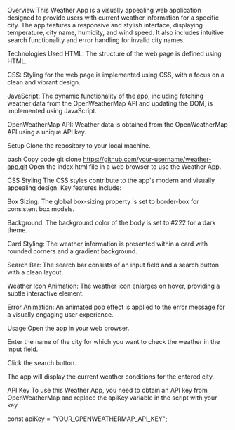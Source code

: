Overview
This Weather App is a visually appealing web application designed to provide users with current weather information for a specific city. The app features a responsive and stylish interface, displaying temperature, city name, humidity, and wind speed. It also includes intuitive search functionality and error handling for invalid city names.

Technologies Used
HTML: The structure of the web page is defined using HTML.

CSS: Styling for the web page is implemented using CSS, with a focus on a clean and vibrant design.

JavaScript: The dynamic functionality of the app, including fetching weather data from the OpenWeatherMap API and updating the DOM, is implemented using JavaScript.

OpenWeatherMap API: Weather data is obtained from the OpenWeatherMap API using a unique API key.

Setup
Clone the repository to your local machine.

bash
Copy code
git clone https://github.com/your-username/weather-app.git
Open the index.html file in a web browser to use the Weather App.

CSS Styling
The CSS styles contribute to the app's modern and visually appealing design. Key features include:

Box Sizing: The global box-sizing property is set to border-box for consistent box models.

Background: The background color of the body is set to #222 for a dark theme.

Card Styling: The weather information is presented within a card with rounded corners and a gradient background.

Search Bar: The search bar consists of an input field and a search button with a clean layout.

Weather Icon Animation: The weather icon enlarges on hover, providing a subtle interactive element.

Error Animation: An animated pop effect is applied to the error message for a visually engaging user experience.

Usage
Open the app in your web browser.

Enter the name of the city for which you want to check the weather in the input field.

Click the search button.

The app will display the current weather conditions for the entered city.

API Key
To use this Weather App, you need to obtain an API key from OpenWeatherMap and replace the apiKey variable in the script with your key.

const apiKey = "YOUR_OPENWEATHERMAP_API_KEY";